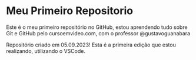 # Meu Primeiro Repositorio
 Este é o meu primeiro repositório no GitHub, estou aprendendo tudo sobre Git e GitHub pelo cursoemvideo.com, com o professor @gustavoguanabara

Repositório criado em 05.09.2023! Esta é a primeira edição que estou realizando, utilizando o VSCode.